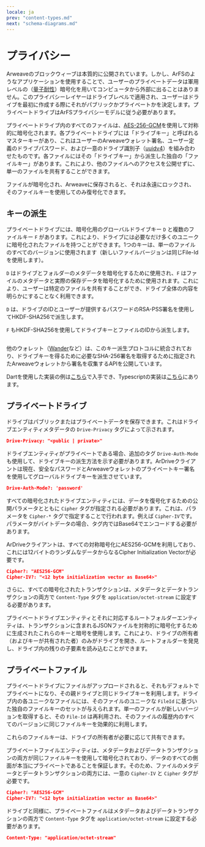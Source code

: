```yaml
---
locale: ja
prev: "content-types.md"
next: "schema-diagrams.md"
---
```


# プライバシー

Arweaveのブロックウィーブは本質的に公開されています。しかし、ArFSのようなアプリケーションを使用することで、ユーザーのプライベートデータは軍用レベルの（[量子耐性](https://blog.boot.dev/cryptography/is-aes-256-quantum-resistant/#:~:text=Symmetric%20encryption%2C%20or%20more%20specifically,key%20sizes%20are%20large%20enough)）暗号化を用いてコンピュータから外部に出ることはありません。このプライバシーレイヤーはドライブレベルで適用され、ユーザーはドライブを最初に作成する際にそれがパブリックかプライベートかを決定します。プライベートドライブはArFSプライバシーモデルに従う必要があります。

プライベートドライブ内のすべてのファイルは、[AES-256-GCM](https://iopscience.iop.org/article/10.1088/1742-6596/1019/1/012008/pdf)を使用して対称的に暗号化されます。各プライベートドライブには「ドライブキー」と呼ばれるマスターキーがあり、これはユーザーのArweaveウォレット署名、ユーザー定義のドライブパスワード、および一意のドライブ識別子（[uuidv4](https://en.wikipedia.org/wiki/Universally_unique_identifier)）を組み合わせたものです。各ファイルにはその「ドライブキー」から派生した独自の「ファイルキー」があります。これにより、他のファイルへのアクセスを公開せずに、単一のファイルを共有することができます。

ファイルが暗号化され、Arweaveに保存されると、それは永遠にロックされ、そのファイルキーを使用してのみ復号化できます。

## キーの派生

プライベートドライブには、暗号化用のグローバルドライブキー `D` と複数のファイルキー `F` があります。これにより、ドライブには必要なだけ多くのユニークに暗号化されたファイルを持つことができます。1つのキーは、単一のファイルのすべてのバージョンに使用されます（新しいファイルバージョンは同じFile-Idを使用します）。

`D` はドライブとフォルダーのメタデータを暗号化するために使用され、`F` はファイルのメタデータと実際の保存データを暗号化するために使用されます。これにより、ユーザーは特定のファイルを共有することができ、ドライブ全体の内容を明らかにすることなく利用できます。

`D` は、ドライブのIDとユーザーが提供するパスワードのRSA-PSS署名を使用してHKDF-SHA256で派生します。

`F` もHKDF-SHA256を使用してドライブキーとファイルのIDから派生します。

<img :src="$withBase('/encryption-diagram.png')" style="height: auto; display: block; margin-left: auto; margin-right: auto; width: 75%;">

他のウォレット（[Wander](https://www.wander.app/)など）は、このキー派生プロトコルに統合されており、ドライブキーを得るために必要なSHA-256署名を取得するために指定されたArweaveウォレットから署名を収集するAPIを公開しています。

Dartを使用した実装の例は[こちら](https://github.com/ardriveapp/ardrive-web/blob/187b3fb30808bda452123c2b18931c898df6a3fb/docs/private_drive_kdf_reference.dart)で入手でき、Typescriptの実装は[こちら](https://github.com/ardriveapp/ardrive-core-js/blob/f19da30efd30a4370be53c9b07834eae764f8535/src/utils/crypto.ts)にあります。

## プライベートドライブ

ドライブはパブリックまたはプライベートデータを保存できます。これはドライブエンティティメタデータの `Drive-Privacy` タグによって示されます。


```json
Drive-Privacy: "<public | private>"
```

ドライブエンティティがプライベートである場合、追加のタグ `Drive-Auth-Mode` も使用して、ドライブキーの派生方法を示す必要があります。ArDriveクライアントは現在、安全なパスワードとArweaveウォレットのプライベートキー署名を使用してグローバルドライブキーを派生させています。

```json
Drive-Auth-Mode?: 'password'
```

すべての暗号化されたドライブエンティティには、データを復号化するための公開パラメータとともに `Cipher` タグが指定される必要があります。これは、パラメータを `Cipher-*` タグで指定することで行われます。例えば `Cipher-IV`です。パラメータがバイトデータの場合、タグ内ではBase64でエンコードする必要があります。

ArDriveクライアントは、すべての対称暗号化にAES256-GCMを利用しており、これには12バイトのランダムなデータからなるCipher Initialization Vectorが必要です。

```json
Cipher?: "AES256-GCM"
Cipher-IV?: "<12 byte initialization vector as Base64>"
```

さらに、すべての暗号化されたトランザクションは、メタデータとデータトランザクションの両方で `Content-Type` タグを `application/octet-stream` に設定する必要があります。

プライベートドライブエンティティとそれに対応するルートフォルダーエンティティは、トランザクションに含まれるJSONファイルを対称的に暗号化するために生成されたこれらのキーと暗号を使用します。これにより、ドライブの所有者（およびキーが共有された者）のみがドライブを開き、ルートフォルダーを発見し、ドライブ内の残りの子要素を読み込むことができます。

## プライベートファイル

プライベートドライブにファイルがアップロードされると、それもデフォルトでプライベートになり、その親ドライブと同じドライブキーを利用します。ドライブ内の各ユニークなファイルには、そのファイルのユニークな `FileId` に基づいた独自のファイルキーのセットが与えられます。単一のファイルが新しいバージョンを取得すると、その `File-Id` は再利用され、そのファイルの履歴内のすべてのバージョンに同じファイルキーを効果的に利用します。

これらのファイルキーは、ドライブの所有者が必要に応じて共有できます。

プライベートファイルエンティティは、メタデータおよびデータトランザクションの両方が同じファイルキーを使用して暗号化されており、データのすべての側面が本当にプライベートであることを保証します。そのため、ファイルのメタデータとデータトランザクションの両方には、一意の `Cipher-IV` と `Cipher` タグが必要です。

```json
Cipher?: "AES256-GCM"
Cipher-IV?: "<12 byte initialization vector as Base64>"
```

ドライブと同様に、プライベートファイルはメタデータおよびデータトランザクションの両方で `Content-Type` タグを `application/octet-stream` に設定する必要があります。

```json
Content-Type: "application/octet-stream"
```